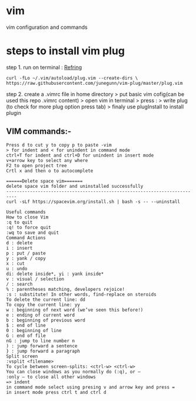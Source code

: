# vim
vim configuration and commands

#   steps to install vim plug
step 1. run on terminal : <a href="https://github.com/junegunn/vim-plug"> Refring </a>

    curl -fLo ~/.vim/autoload/plug.vim --create-dirs \
    https://raw.githubusercontent.com/junegunn/vim-plug/master/plug.vim
    
step 2. create a .vimrc file in home directory > put basic vim cofig(can be used this repo .vimrc content) > open vim in terminal > press : > write plug (to check for more plug option press tab) > finaly use plugInstall to install plugin

##  VIM commands:-
    Press d to cut y to copy p to paste -vim
    > for indent and < for unindent in command mode
    ctrl+T for indent and ctrl+D for unindent in insert mode
    v+arrow key to select any where
    F2 to open project tree
    Crtl x and then o to autocomplete

    ======Delete space vim=======
    delete space vim folder and uninstalled successfully
    --------------------------------------------------------------------------
    curl -sLf https://spacevim.org/install.sh | bash -s -- --uninstall

    Useful commands
    How to close Vim
    :q to quit
    :q! to force quit
    :wq to save and quit
    Command Actions
    d : delete
    i : insert
    p : put / paste
    y : yank / copy
    x : cut
    u : undo
    di: delete inside*, yi : yank inside*
    v : visual / selection
    / : search
    % : parentheses matching, developers rejoice!
    :s : substitute! In other words, find-replace on steroids
    To delete the current line: dd
    To copy the current line: yy
    w : beginning of next word (we’ve seen this before!)
    e : ending of current word
    b : beginning of previous word
    $ : end of line
    0 : beginning of line
    G : end of file
    nG : jump to line number n
    ) : jump forward a sentence
    } : jump forward a paragraph
    Split screen
    :vsplit <filename>
    To cycle between screen-splits: <ctrl-w> <ctrl-w>
    You can close windows as you normally do (:q), or —
    :only — to close all other windows
    => indent
    in command mode select using presing v and arrow key and press =
    in insert mode press ctrl t and ctrl d
